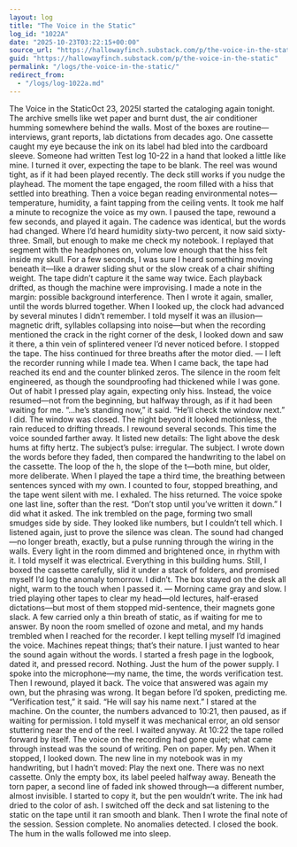 ```yaml
---
layout: log
title: "The Voice in the Static"
log_id: "1022A"
date: "2025-10-23T03:22:15+00:00"
source_url: "https://hallowayfinch.substack.com/p/the-voice-in-the-static"
guid: "https://hallowayfinch.substack.com/p/the-voice-in-the-static"
permalink: "/logs/the-voice-in-the-static/"
redirect_from:
  - "/logs/log-1022a.md"
---
```

The Voice in the StaticOct 23, 2025I started the cataloging again tonight. The archive smells like wet paper and burnt dust, the air conditioner humming somewhere behind the walls. Most of the boxes are routine—interviews, grant reports, lab dictations from decades ago.
One cassette caught my eye because the ink on its label had bled into the cardboard sleeve. Someone had written Test log 10-22 in a hand that looked a little like mine. I turned it over, expecting the tape to be blank. The reel was wound tight, as if it had been played recently.
The deck still works if you nudge the playhead. The moment the tape engaged, the room filled with a hiss that settled into breathing. Then a voice began reading environmental notes—temperature, humidity, a faint tapping from the ceiling vents. It took me half a minute to recognize the voice as my own.
I paused the tape, rewound a few seconds, and played it again. The cadence was identical, but the words had changed. Where I’d heard humidity sixty-two percent, it now said sixty-three. Small, but enough to make me check my notebook.
I replayed that segment with the headphones on, volume low enough that the hiss felt inside my skull. For a few seconds, I was sure I heard something moving beneath it—like a drawer sliding shut or the slow creak of a chair shifting weight. The tape didn’t capture it the same way twice. Each playback drifted, as though the machine were improvising.
I made a note in the margin: possible background interference. Then I wrote it again, smaller, until the words blurred together. When I looked up, the clock had advanced by several minutes I didn’t remember.
I told myself it was an illusion—magnetic drift, syllables collapsing into noise—but when the recording mentioned the crack in the right corner of the desk, I looked down and saw it there, a thin vein of splintered veneer I’d never noticed before.
I stopped the tape. The hiss continued for three breaths after the motor died.
—
I left the recorder running while I made tea. When I came back, the tape had reached its end and the counter blinked zeros. The silence in the room felt engineered, as though the soundproofing had thickened while I was gone.
Out of habit I pressed play again, expecting only hiss. Instead, the voice resumed—not from the beginning, but halfway through, as if it had been waiting for me.
“...he’s standing now,” it said. “He’ll check the window next.”
I did. The window was closed. The night beyond it looked motionless, the rain reduced to drifting threads.
I rewound several seconds. This time the voice sounded farther away. It listed new details: The light above the desk hums at fifty hertz. The subject’s pulse: irregular.
The subject.
I wrote down the words before they faded, then compared the handwriting to the label on the cassette. The loop of the h, the slope of the t—both mine, but older, more deliberate.
When I played the tape a third time, the breathing between sentences synced with my own. I counted to four, stopped breathing, and the tape went silent with me.
I exhaled. The hiss returned.
The voice spoke one last line, softer than the rest.
“Don’t stop until you’ve written it down.”
I did what it asked. The ink trembled on the page, forming two small smudges side by side. They looked like numbers, but I couldn’t tell which.
I listened again, just to prove the silence was clean. The sound had changed—no longer breath, exactly, but a pulse running through the wiring in the walls. Every light in the room dimmed and brightened once, in rhythm with it.
I told myself it was electrical. Everything in this building hums. Still, I boxed the cassette carefully, slid it under a stack of folders, and promised myself I’d log the anomaly tomorrow. I didn’t. The box stayed on the desk all night, warm to the touch when I passed it.
—
Morning came gray and slow. I tried playing other tapes to clear my head—old lectures, half-erased dictations—but most of them stopped mid-sentence, their magnets gone slack. A few carried only a thin breath of static, as if waiting for me to answer.
By noon the room smelled of ozone and metal, and my hands trembled when I reached for the recorder. I kept telling myself I’d imagined the voice. Machines repeat things; that’s their nature. I just wanted to hear the sound again without the words.
I started a fresh page in the logbook, dated it, and pressed record. Nothing. Just the hum of the power supply. I spoke into the microphone—my name, the time, the words verification test. Then I rewound, played it back.
The voice that answered was again my own, but the phrasing was wrong. It began before I’d spoken, predicting me.
“Verification test,” it said. “He will say his name next.”
I stared at the machine. On the counter, the numbers advanced to 10:21, then paused, as if waiting for permission.
I told myself it was mechanical error, an old sensor stuttering near the end of the reel. I waited anyway. At 10:22 the tape rolled forward by itself.
The voice on the recording had gone quiet; what came through instead was the sound of writing. Pen on paper. My pen.
When it stopped, I looked down. The new line in my notebook was in my handwriting, but I hadn’t moved:
Play the next one.
There was no next cassette. Only the empty box, its label peeled halfway away. Beneath the torn paper, a second line of faded ink showed through—a different number, almost invisible.
I started to copy it, but the pen wouldn’t write. The ink had dried to the color of ash.
I switched off the deck and sat listening to the static on the tape until it ran smooth and blank. Then I wrote the final note of the session.
Session complete. No anomalies detected.
I closed the book. The hum in the walls followed me into sleep.

